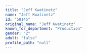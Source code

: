 ```yaml
---
title: "Jeff Kwatinetz"
name: "Jeff Kwatinetz"
id: "58145"
original_name: "Jeff Kwatinetz"
known_for_department: "Production"
gender: "2"
adult: "false"
profile_path: "null"
---
```

